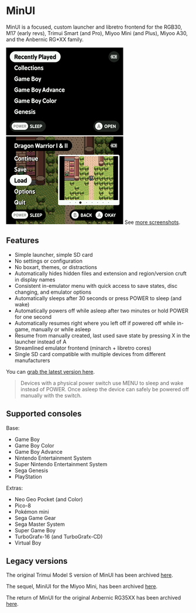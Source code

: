 # MinUI

MinUI is a focused, custom launcher and libretro frontend for the RGB30, M17 (early revs), Trimui Smart (and Pro), Miyoo Mini (and Plus), Miyoo A30, and the Anbernic RG*XX family.

<img src="github/minui-main.png" width=320 /> <img src="github/minui-menu-gbc.png" width=320 /> 
See [more screenshots](github/).

## Features

- Simple launcher, simple SD card
- No settings or configuration
- No boxart, themes, or distractions
- Automatically hides hidden files
  and extension and region/version 
  cruft in display names
- Consistent in-emulator menu with
  quick access to save states, disc
  changing, and emulator options
- Automatically sleeps after 30 seconds 
  or press POWER to sleep (and wake)
- Automatically powers off while asleep
  after two minutes or hold POWER for
  one second
- Automatically resumes right where
  you left off if powered off while
  in-game, manually or while asleep
- Resume from manually created, last 
  used save state by pressing X in 
  the launcher instead of A
- Streamlined emulator frontend 
  (minarch + libretro cores)
- Single SD card compatible with
  multiple devices from different
  manufacturers

You can [grab the latest version here](https://github.com/shauninman/MinUI/releases).

> Devices with a physical power switch
> use MENU to sleep and wake instead of
> POWER. Once asleep the device can safely
> be powered off manually with the switch.

## Supported consoles

Base:

- Game Boy
- Game Boy Color
- Game Boy Advance
- Nintendo Entertainment System
- Super Nintendo Entertainment System
- Sega Genesis
- PlayStation

Extras:

- Neo Geo Pocket (and Color)
- Pico-8
- Pokémon mini
- Sega Game Gear
- Sega Master System
- Super Game Boy
- TurboGrafx-16 (and TurboGrafx-CD)
- Virtual Boy


## Legacy versions

The original Trimui Model S version of MinUI has been archived [here](https://github.com/shauninman/MinUI-Legacy-Trimui-Model-S).

The sequel, MiniUI for the Miyoo Mini, has been archived [here](https://github.com/shauninman/MiniUI-Legacy-Miyoo-Mini).

The return of MinUI for the original Anbernic RG35XX has been archived [here](https://github.com/shauninman/MinUI-Legacy-RG35XX).